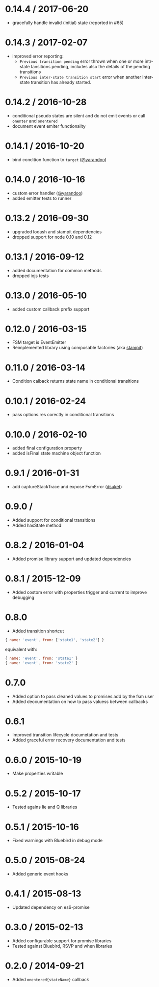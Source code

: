 # 0.14.4 / 2017-06-20

* gracefully handle invalid (initial) state (reported in #65)

# 0.14.3 / 2017-02-07

* improved error reporting:
  * `Previous transition pending` error thrown when one or more intr-state tansitions pending, includes also the details of the pending transitions
  * `Previous inter-state transition start` error when another inter-state transition has already started.

# 0.14.2 / 2016-10-28

* conditional pseudo states are silent and do not emit events or call `onenter` and `onentered`
* document event emiter functionality

# 0.14.1 / 2016-10-20

* bind condition function to `target` ([@yarandoo](https://github.com/yarandoo))

# 0.14.0 / 2016-10-16

* custom error handler ([@yarandoo](https://github.com/yarandoo))
* added emitter tests to runner

# 0.13.2 / 2016-09-30

* upgraded lodash and stampit dependencies
* dropped support for node 0.10 and 0.12

# 0.13.1 / 2016-09-12

* added documentation for common methods
* dropped iojs tests

# 0.13.0 / 2016-05-10

* added custom callback prefix support

# 0.12.0 / 2016-03-15

* FSM target is EventEmitter
* Reimplemented library using composable factories (aka [stampit](https://github.com/stampit-org/stampit))

# 0.11.0 / 2016-03-14

* Condition calback returns state name in conditional transitions

# 0.10.1 / 2016-02-24

* pass options.res corectly in conditional transitions 

# 0.10.0 / 2016-02-10

* added final configuration property
* added isFinal state machine object function

# 0.9.1 / 2016-01-31

* add captureStackTrace and expose FsmError ([dsuket](https://github.com/dsuket))

# 0.9.0 /

* Added support for conditional transitions
* Added hasState method

# 0.8.2 / 2016-01-04

* Added promise library support and updated dependencies

# 0.8.1 / 2015-12-09

* Added costom error with properties trigger and current to improve debugging

# 0.8.0

* Added transition shortcut

```javascript
{ name: 'event', from: ['state1', 'state2'] }
```

equivalent with:

```javascript
{ name: 'event', from: 'state1' }
{ name: 'event', from: 'state2' }
```

# 0.7.0

* Added option to pass cleaned values to promises add by the fsm user
* Added deocumentation on how to pass valuess between callbacks

# 0.6.1

* Improved transition lifecycle documetation and tests
* Added graceful error recovery documentation and tests

# 0.6.0 / 2015-10-19

* Make properties writable

# 0.5.2 / 2015-10-17

* Tested agains lie and Q libraries

# 0.5.1 / 2015-10-16

* Fixed warnings with Bluebird in debug mode

# 0.5.0 / 2015-08-24

* Added generic event hooks

# 0.4.1 / 2015-08-13

* Updated dependency on es6-promise

# 0.3.0 / 2015-02-13

* Added configurable support for promise libraries
* Tested against Bluebird, RSVP and when libraries

# 0.2.0 / 2014-09-21

* Added ```onentered{stateName}``` callback

